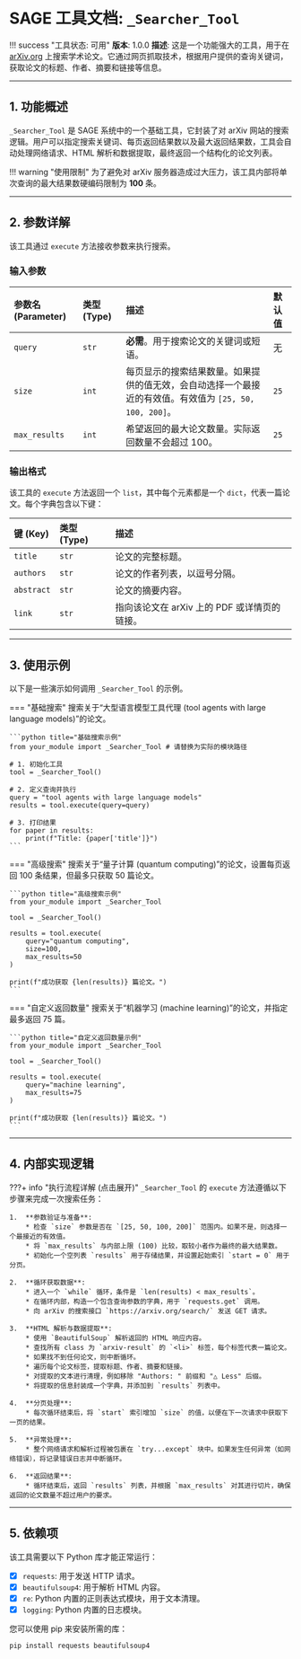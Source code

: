 # SAGE 工具文档: `_Searcher_Tool`

!!! success "工具状态: 可用"
    **版本**: 1.0.0
    **描述**: 这是一个功能强大的工具，用于在 [arXiv.org](https://arxiv.org/) 上搜索学术论文。它通过网页抓取技术，根据用户提供的查询关键词，获取论文的标题、作者、摘要和链接等信息。

---

## 1. 功能概述

`_Searcher_Tool` 是 SAGE 系统中的一个基础工具，它封装了对 arXiv 网站的搜索逻辑。用户可以指定搜索关键词、每页返回结果数以及最大返回结果数，工具会自动处理网络请求、HTML 解析和数据提取，最终返回一个结构化的论文列表。

!!! warning "使用限制"
    为了避免对 arXiv 服务器造成过大压力，该工具内部将单次查询的最大结果数硬编码限制为 **100** 条。

---

## 2. 参数详解

该工具通过 `execute` 方法接收参数来执行搜索。

### 输入参数

| 参数名 (Parameter) | 类型 (Type) | 描述 | 默认值 |
|:-------------------|:------------|:-----------------------------------------------------------------------------------------------------------------------------------|:---------|
| `query` | `str` | **必需**。用于搜索论文的关键词或短语。 | 无 |
| `size` | `int` | 每页显示的搜索结果数量。如果提供的值无效，会自动选择一个最接近的有效值。有效值为 `[25, 50, 100, 200]`。 | `25` |
| `max_results` | `int` | 希望返回的最大论文数量。实际返回数量不会超过 100。 | `25` |

### 输出格式

该工具的 `execute` 方法返回一个 `list`，其中每个元素都是一个 `dict`，代表一篇论文。每个字典包含以下键：

| 键 (Key) | 类型 (Type) | 描述 |
|:-----------|:------------|:---------------------------|
| `title` | `str` | 论文的完整标题。 |
| `authors` | `str` | 论文的作者列表，以逗号分隔。 |
| `abstract` | `str` | 论文的摘要内容。 |
| `link` | `str` | 指向该论文在 arXiv 上的 PDF 或详情页的链接。 |

---

## 3. 使用示例

以下是一些演示如何调用 `_Searcher_Tool` 的示例。

=== "基础搜索"
    搜索关于“大型语言模型工具代理 (tool agents with large language models)”的论文。

    ```python title="基础搜索示例"
    from your_module import _Searcher_Tool # 请替换为实际的模块路径

    # 1. 初始化工具
    tool = _Searcher_Tool()

    # 2. 定义查询并执行
    query = "tool agents with large language models"
    results = tool.execute(query=query)

    # 3. 打印结果
    for paper in results:
        print(f"Title: {paper['title']}")
    ```

=== "高级搜索"
    搜索关于“量子计算 (quantum computing)”的论文，设置每页返回 100 条结果，但最多只获取 50 篇论文。

    ```python title="高级搜索示例"
    from your_module import _Searcher_Tool

    tool = _Searcher_Tool()

    results = tool.execute(
        query="quantum computing",
        size=100,
        max_results=50
    )

    print(f"成功获取 {len(results)} 篇论文。")
    ```

=== "自定义返回数量"
    搜索关于“机器学习 (machine learning)”的论文，并指定最多返回 75 篇。

    ```python title="自定义返回数量示例"
    from your_module import _Searcher_Tool

    tool = _Searcher_Tool()

    results = tool.execute(
        query="machine learning",
        max_results=75
    )

    print(f"成功获取 {len(results)} 篇论文。")
    ```

---

## 4. 内部实现逻辑

???+ info "执行流程详解 (点击展开)"
    `_Searcher_Tool` 的 `execute` 方法遵循以下步骤来完成一次搜索任务：

    1.  **参数验证与准备**:
        * 检查 `size` 参数是否在 `[25, 50, 100, 200]` 范围内。如果不是，则选择一个最接近的有效值。
        * 将 `max_results` 与内部上限 (100) 比较，取较小者作为最终的最大结果数。
        * 初始化一个空列表 `results` 用于存储结果，并设置起始索引 `start = 0` 用于分页。

    2.  **循环获取数据**:
        * 进入一个 `while` 循环，条件是 `len(results) < max_results`。
        * 在循环内部，构造一个包含查询参数的字典，用于 `requests.get` 调用。
        * 向 arXiv 的搜索接口 `https://arxiv.org/search/` 发送 GET 请求。

    3.  **HTML 解析与数据提取**:
        * 使用 `BeautifulSoup` 解析返回的 HTML 响应内容。
        * 查找所有 class 为 `arxiv-result` 的 `<li>` 标签，每个标签代表一篇论文。
        * 如果找不到任何论文，则中断循环。
        * 遍历每个论文标签，提取标题、作者、摘要和链接。
        * 对提取的文本进行清理，例如移除 "Authors: " 前缀和 "△ Less" 后缀。
        * 将提取的信息封装成一个字典，并添加到 `results` 列表中。

    4.  **分页处理**:
        * 每次循环结束后，将 `start` 索引增加 `size` 的值，以便在下一次请求中获取下一页的结果。

    5.  **异常处理**:
        * 整个网络请求和解析过程被包裹在 `try...except` 块中。如果发生任何异常（如网络错误），将记录错误日志并中断循环。

    6.  **返回结果**:
        * 循环结束后，返回 `results` 列表，并根据 `max_results` 对其进行切片，确保返回的论文数量不超过用户的要求。

---

## 5. 依赖项

该工具需要以下 Python 库才能正常运行：

- [x] `requests`: 用于发送 HTTP 请求。
- [x] `beautifulsoup4`: 用于解析 HTML 内容。
- [x] `re`: Python 内置的正则表达式模块，用于文本清理。
- [x] `logging`: Python 内置的日志模块。

您可以使用 pip 来安装所需的库：
```bash
pip install requests beautifulsoup4
```